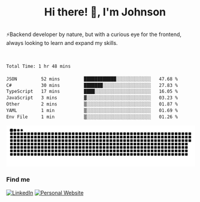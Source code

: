 <div id="user-content-toc">
  <ul align="center">
    <summary><h1 style="display: inline-block">Hi there! 👋, I'm Johnson</h1></summary>
  </ul>
</div>

⚡Backend developer by nature, but with a curious eye for the frontend, always looking to learn and expand my skills.

<br>


<!--START_SECTION:waka-->

```txt
Total Time: 1 hr 48 mins

JSON         52 mins         ████████████░░░░░░░░░░░░░   47.68 %
C#           30 mins         ███████░░░░░░░░░░░░░░░░░░   27.83 %
TypeScript   17 mins         ████░░░░░░░░░░░░░░░░░░░░░   16.05 %
JavaScript   3 mins          ▓░░░░░░░░░░░░░░░░░░░░░░░░   03.23 %
Other        2 mins          ▒░░░░░░░░░░░░░░░░░░░░░░░░   01.87 %
YAML         1 min           ▒░░░░░░░░░░░░░░░░░░░░░░░░   01.69 %
Env File     1 min           ▒░░░░░░░░░░░░░░░░░░░░░░░░   01.26 %
```

<!--END_SECTION:waka-->

<picture>
  <source  srcset="https://github.com/joshwambere/joshwambere/blob/output/github-contribution-grid-snake-dark.svg?palette=github-dark">
  <source  srcset="https://github.com/joshwambere/joshwambere/blob/output/github-contribution-grid-snake.svg">
  <img alt="github contribution grid snake animation" src="https://github.com/joshwambere/joshwambere/blob/output/github-contribution-grid-snake.svg">
</picture>

### Find me
<a href="https://www.linkedin.com/in/dusabe-johnson" target="_blank"><img src="https://img.shields.io/badge/LinkedIn-%230077B5.svg?&style=flat&logo=linkedin&logoColor=white" alt="LinkedIn"></a>
‎‎ [![Personal Website](https://img.shields.io/badge/visit-Johnsonis.me-blue)](https://johnsonis.me/)
